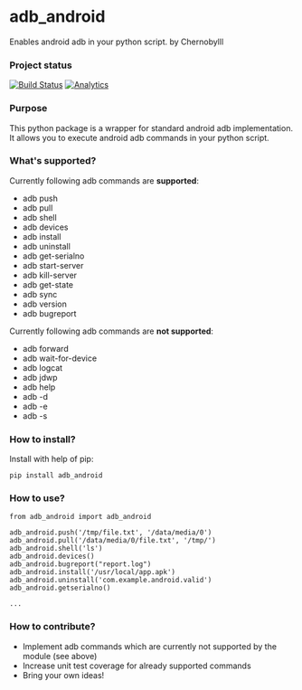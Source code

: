 adb_android
==========

Enables android adb in your python script.
 by Chernobylll
### Project status

[![Build Status](https://travis-ci.org/vmalyi/adb_android.svg?branch=master)](https://travis-ci.org/vmalyi/adb_android)
[![Analytics](https://ga-beacon.appspot.com/UA-70264103-1/vmalyi/adb_android/README)](https://github.com/igrigorik/ga-beacon)

### Purpose

This python package is a wrapper for standard android adb implementation. It allows you to execute android adb commands in your python script.

### What's supported?

Currently following adb commands are **supported**:
* adb push
* adb pull
* adb shell
* adb devices
* adb install
* adb uninstall
* adb get-serialno
* adb start-server
* adb kill-server
* adb get-state
* adb sync
* adb version
* adb bugreport

Currently following adb commands are **not supported**:

* adb forward
* adb wait-for-device
* adb logcat
* adb jdwp
* adb help
* adb -d
* adb -e
* adb -s

### How to install?

Install with help of pip:
```
pip install adb_android
```
### How to use?
```
from adb_android import adb_android

adb_android.push('/tmp/file.txt', '/data/media/0')
adb_android.pull('/data/media/0/file.txt', '/tmp/')
adb_android.shell('ls')
adb_android.devices()
adb_android.bugreport("report.log")
adb_android.install('/usr/local/app.apk')
adb_android.uninstall('com.example.android.valid')
adb_android.getserialno()

...
```

### How to contribute?

* Implement adb commands which are currently not supported by the module (see above)
* Increase unit test coverage for already supported commands
* Bring your own ideas!
